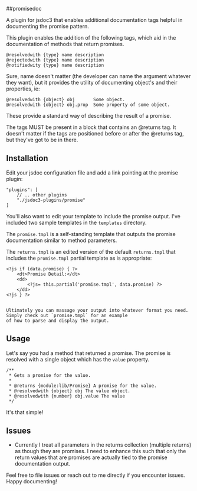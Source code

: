 ##promisedoc

A plugin for jsdoc3 that enables additional documentation tags helpful in documenting the promise pattern.

This plugin enables the addition of the following tags, which aid in the documentation of methods that return promises.

```
@resolvedwith {type} name description
@rejectedwith {type} name description
@notifiedwity {type} name description
```

Sure, name doesn't matter (the developer can name the argument whatever they want), but it provides the utility of
documenting object's and their properties, ie:

```
@resolvedwith {object} obj       Some object.
@resolvedwith {object} obj.prop  Some property of some object.
```

These provide a standard way of describing the result of a promise.

The tags MUST be present in a block that contains an @returns tag.  It doesn't matter if the tags are positioned before
or after the @returns tag, but they've got to be in there.

## Installation

Edit your jsdoc configuration file and add a link pointing at the promise plugin:

```
"plugins": [
    // .. other plugins
    "./jsdoc3-plugins/promise"
]
```

You'll also want to edit your template to include the promise output.  I've included two sample templates in the `templates`
directory.

The `promise.tmpl` is a self-standing template that outputs the promise documentation similar to method parameters.

The `returns.tmpl` is an edited version of the default `returns.tmpl` that includes the `promise.tmpl` partial template 
as is appropriate:

```
<?js if (data.promise) { ?>
    <dt>Promise Detail:</dt>
	<dd>
	    <?js= this.partial('promise.tmpl', data.promise) ?>
	</dd>
<?js } ?>


Ultimately you can massage your output into whatever format you need.  Simply check out `promise.tmpl` for an example
of how to parse and display the output.

```

## Usage

Let's say you had a method that returned a promise.  The promise is resolved with a single object which has the `value`
property.

```
/**
 * Gets a promise for the value.
 *
 * @returns {module:lib/Promise} A promise for the value.
 * @resolvedwith {object} obj The value object.
 * @resolvedwith {number} obj.value The value
 */
 ```

 It's that simple!

## Issues

 * Currently I treat all parameters in the returns collection (multiple returns) as though they are promises.  I need
to enhance this such that only the return values that are promises are actually tied to the promise documentation output.

Feel free to file issues or reach out to me directly if you encounter issues.  Happy documenting!
